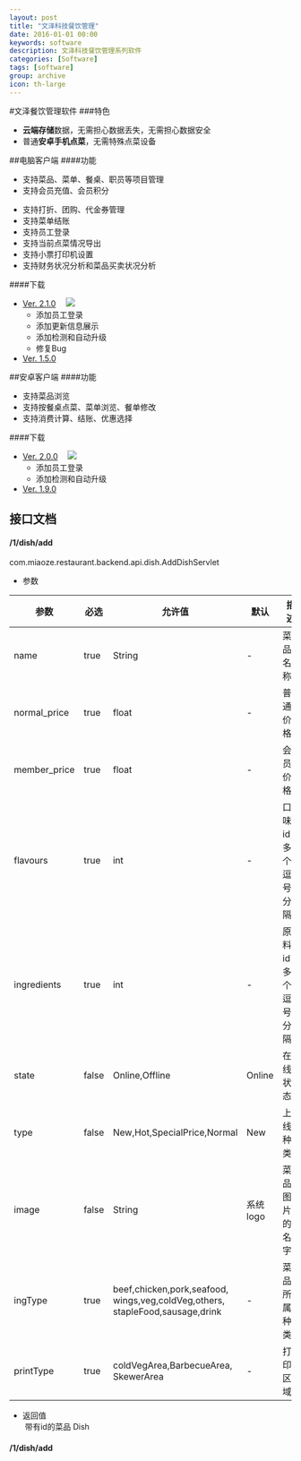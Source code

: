 ```yaml
---
layout: post
title: "文泽科技餐饮管理"
date: 2016-01-01 00:00
keywords: software
description: 文泽科技餐饮管理系列软件
categories: [Software]
tags: [software]
group: archive
icon: th-large
---
```

#文泽餐饮管理软件
###特色
* **云端存储**数据，无需担心数据丢失，无需担心数据安全
* 普通**安卓手机点菜**，无需特殊点菜设备

##电脑客户端
####功能
* 支持菜品、菜单、餐桌、职员等项目管理
* 支持会员充值、会员积分

<!-- more -->

* 支持打折、团购、代金券管理
* 支持菜单结账
* 支持员工登录
* 支持当前点菜情况导出
* 支持小票打印机设置
* 支持财务状况分析和菜品买卖状况分析

####下载
* [Ver. 2.1.0](http://182.92.110.250:8090/restaurant-release.exe)	　![](http://ww3.sinaimg.cn/bmiddle/a8484315gw1f0j3c8gx19j200t00f0sc.jpg)
	* 添加员工登录
	* 添加更新信息展示
	* 添加检测和自动升级 
	* 修复Bug
* [Ver. 1.5.0](http://182.92.110.250:8090/restaurant-release-old.exe)


##安卓客户端
####功能
* 支持菜品浏览
* 支持按餐桌点菜、菜单浏览、餐单修改
* 支持消费计算、结账、优惠选择

####下载
* [Ver. 2.0.0](http://182.92.110.250:8090/restaurant-release.apk)	　![](http://ww3.sinaimg.cn/bmiddle/a8484315gw1f0j3c8gx19j200t00f0sc.jpg)
	* 添加员工登录
	* 添加检测和自动升级
* [Ver. 1.9.0](http://182.92.110.250:8090/restaurant-release-old.apk)

## 接口文档

#### /1/dish/add

com.miaoze.restaurant.backend.api.dish.AddDishServlet   

* 参数

参数|必选|允许值|默认|描述
---|---|---|---|---
name|true|String|-|菜品名称
normal\_price|true|float|-|普通价格
member\_price|true|float|-|会员价格
flavours|true|int|-|口味id，多个逗号分隔
ingredients|true|int|-|原料id，多个逗号分隔
state|false|Online,Offline|Online|在线状态
type|false|New,Hot,SpecialPrice,Normal|New|上线种类
image|false|String|系统logo|菜品图片的名字
ingType|true|beef,chicken,pork,seafood,<br/>wings,veg,coldVeg,others,<br/>stapleFood,sausage,drink|-|菜品所属种类
printType|true|coldVegArea,BarbecueArea,<br/>SkewerArea|-|打印区域

* 返回值   
 带有id的菜品 Dish

#### /1/dish/add



